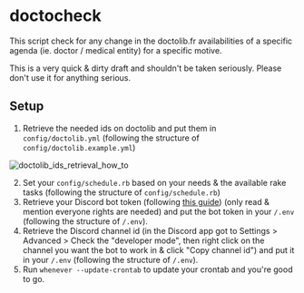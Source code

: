 # doctocheck

This script check for any change in the doctolib.fr availabilities of a specific agenda (ie. doctor / medical entity) for a specific motive.

This is a very quick & dirty draft and shouldn't be taken seriously. Please don't use it for anything serious.

## Setup

1. Retrieve the needed ids on doctolib and put them in `config/doctolib.yml` (following the structure of `config/doctolib.example.yml`)

![doctolib_ids_retrieval_how_to](https://user-images.githubusercontent.com/674778/117871889-36dd9400-b29e-11eb-9177-821dd6da5ada.gif)

2. Set your `config/schedule.rb` based on your needs & the available rake tasks (following the structure of `config/schedule.rb`)
3. Retrieve your Discord bot token (following [this guide](https://www.writebots.com/discord-bot-token/)) (only read & mention everyone rights are needed) and put the bot token in your `/.env` (following the structure of `/.env`).
4. Retrieve the Discord channel id (in the Discord app got to Settings > Advanced > Check the "developer mode", then right click on the channel you want the bot to work in & click "Copy channel id") and put it in your `/.env` (following the structure of `/.env`).
5. Run `whenever --update-crontab` to update your crontab and you're good to go.
